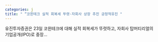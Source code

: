 ```yaml
---
categories: j
title: " “코윈테크 실적 회복세 뚜렷·자회사 상장 추진 긍정적유진 "
---
```

 유진투자증권은 23일 코윈테크에 대해 실적 회복세가 뚜렷하고, 자회사 탑머티리얼의 기업공개(IPO)로 중장... 
